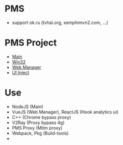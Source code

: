 # PMS
+ support ok.ru (tvhai.org, xemphimvn2.com, ...)

# PMS Project
+ <a href='https://github.com/wawahuy/pirated-max-speed/tree/main/packages/pms'>Main</a>
+ <a href='https://github.com/wawahuy/pirated-max-speed/tree/main/packages/pms-win32'>Win32</a>
+ <a href='https://github.com/wawahuy/pirated-max-speed/tree/main/packages/pms-manager'>Web Manager</a>
+ <a href='https://github.com/wawahuy/pirated-max-speed/tree/main/packages/pms-ui-inject'>UI Inject</a>

# Use
+ NodeJS (Main)
+ VueJS (Web Manager), ReactJS (Hook analytics ui)
+ C++ (Chrome bypass proxy)
+ V2Ray (Proxy bypass 4g)
+ PMS Proxy (Mitm proxy)
+ Webpack, Pkg (Build-tools)
+ 
